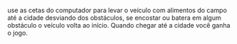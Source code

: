 use as cetas do computador para levar o veículo com alimentos do campo até a cidade desviando dos obstáculos, se encostar ou batera em algum obstáculo o veículo volta ao início. Quando chegar até a cidade você ganha o jogo.
